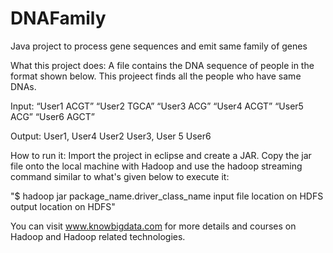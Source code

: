 # DNAFamily
Java project to process gene sequences and emit same family of genes

What this project does:
A file contains the DNA sequence of people in the format shown below. This projeect finds all the people who have same DNAs.

Input:
“User1 ACGT”
“User2 TGCA”
“User3 ACG”
“User4 ACGT”
“User5 ACG”
“User6 AGCT”

Output:
User1, User4
User2
User3, User 5
User6

How to run it: Import the project in eclipse and create a JAR. Copy the jar file onto the local machine with Hadoop and use the hadoop streaming command similar to what's given below to execute it:

"$ hadoop jar package_name.driver_class_name input file location on HDFS output location on HDFS"

You can visit www.knowbigdata.com for more details and courses on Hadoop and Hadoop related technologies.
